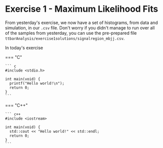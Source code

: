 # Exercise 1 - Maximum Likelihood Fits 

From yesterday's exercise, we now have a set of histograms, from data and simulation, in our `.csv` file. Don't worry if you didn't manage to run over all of the samples from yesterday, you can use the pre-prepared file `ttbarAnalysis/exercise1solutions/signalregion_mbjj.csv`.

In today's exercise 

=== "C"

    ``` c
    #include <stdio.h>

    int main(void) {
      printf("Hello world!\n");
      return 0;
    }
    ```

=== "C++"

    ``` c++
    #include <iostream>

    int main(void) {
      std::cout << "Hello world!" << std::endl;
      return 0;
    }
    ```